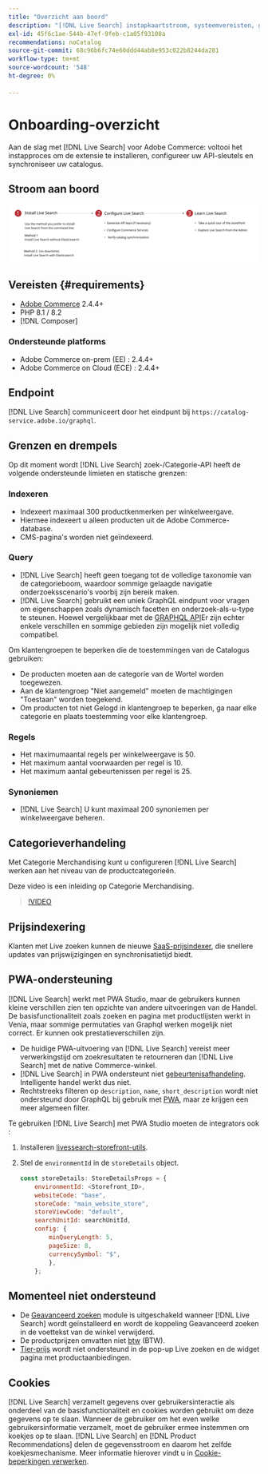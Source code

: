 ```yaml
---
title: "Overzicht aan boord"
description: "[!DNL Live Search] instapkaartstroom, systeemvereisten, grenzen en beperkingen"
exl-id: 45f6c1ae-544b-47ef-9feb-c1a05f93108a
recommendations: noCatalog
source-git-commit: 68c96b6fc74e60ddd44ab8e953c022b8244da281
workflow-type: tm+mt
source-wordcount: '548'
ht-degree: 0%

---
```


# Onboarding-overzicht

Aan de slag met [!DNL Live Search] voor Adobe Commerce: voltooi het instapproces om de extensie te installeren, configureer uw API-sleutels en synchroniseer uw catalogus.

## Stroom aan boord

![[!DNL Live Search] instapkaartschema](assets/onboarding-flow.svg)

## Vereisten {#requirements}

* [Adobe Commerce](https://business.adobe.com/products/magento/magento-commerce.html) 2.4.4+
* PHP 8.1 / 8.2
* [!DNL Composer]

### Ondersteunde platforms

* Adobe Commerce on-prem (EE) : 2.4.4+
* Adobe Commerce on Cloud (ECE) : 2.4.4+

## Endpoint

[!DNL Live Search] communiceert door het eindpunt bij `https://catalog-service.adobe.io/graphql`.

## Grenzen en drempels

Op dit moment wordt [!DNL Live Search] zoek-/Categorie-API heeft de volgende ondersteunde limieten en statische grenzen:

### Indexeren

* Indexeert maximaal 300 productkenmerken per winkelweergave.
* Hiermee indexeert u alleen producten uit de Adobe Commerce-database.
* CMS-pagina&#39;s worden niet geïndexeerd.

### Query

* [!DNL Live Search] heeft geen toegang tot de volledige taxonomie van de categorieboom, waardoor sommige gelaagde navigatie onderzoeksscenario&#39;s voorbij zijn bereik maken.
* [!DNL Live Search] gebruikt een uniek GraphQL eindpunt voor vragen om eigenschappen zoals dynamisch facetten en onderzoek-als-u-type te steunen. Hoewel vergelijkbaar met de [GRAPHQL API](https://developer.adobe.com/commerce/webapi/graphql/)Er zijn echter enkele verschillen en sommige gebieden zijn mogelijk niet volledig compatibel.

Om klantengroepen te beperken die de toestemmingen van de Catalogus gebruiken:

* De producten moeten aan de categorie van de Wortel worden toegewezen.
* Aan de klantengroep &quot;Niet aangemeld&quot; moeten de machtigingen &quot;Toestaan&quot; worden toegekend.
* Om producten tot niet Gelogd in klantengroep te beperken, ga naar elke categorie en plaats toestemming voor elke klantengroep.

### Regels

* Het maximumaantal regels per winkelweergave is 50.
* Het maximum aantal voorwaarden per regel is 10.
* Het maximum aantal gebeurtenissen per regel is 25.

### Synoniemen

* [!DNL Live Search] U kunt maximaal 200 synoniemen per winkelweergave beheren.

## Categorieverhandeling

Met Categorie Merchandising kunt u configureren [!DNL Live Search] werken aan het niveau van de productcategorieën.

Deze video is een inleiding op Categorie Merchandising.

>[!VIDEO](https://video.tv.adobe.com/v/3424617)

## Prijsindexering

Klanten met Live zoeken kunnen de nieuwe [SaaS-prijsindexer](../price-index/index.md), die snellere updates van prijswijzigingen en synchronisatietijd biedt.

## PWA-ondersteuning

[!DNL Live Search] werkt met PWA Studio, maar de gebruikers kunnen kleine verschillen zien ten opzichte van andere uitvoeringen van de Handel. De basisfunctionaliteit zoals zoeken en pagina met productlijsten werkt in Venia, maar sommige permutaties van Graphql werken mogelijk niet correct. Er kunnen ook prestatieverschillen zijn.

* De huidige PWA-uitvoering van [!DNL Live Search] vereist meer verwerkingstijd om zoekresultaten te retourneren dan [!DNL Live Search] met de native Commerce-winkel.
* [!DNL Live Search] in PWA ondersteunt niet [gebeurtenisafhandeling](https://developer.adobe.com/commerce/services/shared-services/storefront-events/sdk/). Intelligente handel werkt dus niet.
* Rechtstreeks filteren op `description`, `name`, `short_description` wordt niet ondersteund door GraphQL bij gebruik met [PWA](https://developer.adobe.com/commerce/pwa-studio/), maar ze krijgen een meer algemeen filter.

Te gebruiken [!DNL Live Search] met PWA Studio moeten de integrators ook :

1. Installeren [livessearch-storefront-utils](https://www.npmjs.com/package/@magento/ds-livesearch-storefront-utils).
1. Stel de `environmentId` in de `storeDetails` object.

   ```javascript
   const storeDetails: StoreDetailsProps = {
       environmentId: <Storefront_ID>,
       websiteCode: "base",
       storeCode: "main_website_store",
       storeViewCode: "default",
       searchUnitId: searchUnitId,
       config: {
           minQueryLength: 5,
           pageSize: 8,
           currencySymbol: "$",
           },
       };
   ```

## Momenteel niet ondersteund

* De [Geavanceerd zoeken](https://experienceleague.adobe.com/docs/commerce-admin/catalog/catalog/search/search.html#advanced-search) module is uitgeschakeld wanneer [!DNL Live Search] wordt geïnstalleerd en wordt de koppeling Geavanceerd zoeken in de voettekst van de winkel verwijderd.
* De productprijzen omvatten niet [btw](https://experienceleague.adobe.com/docs/commerce-admin/stores-sales/site-store/taxes/vat.html) (BTW).
* [Tier-prijs](https://experienceleague.adobe.com/docs/commerce-admin/catalog/products/pricing/product-price-tier.html) wordt niet ondersteund in de pop-up Live zoeken en de widget pagina met productaanbiedingen.

## Cookies

[!DNL Live Search] verzamelt gegevens over gebruikersinteractie als onderdeel van de basisfunctionaliteit en cookies worden gebruikt om deze gegevens op te slaan. Wanneer de gebruiker om het even welke gebruikersinformatie verzamelt, moet de gebruiker ermee instemmen om koekjes op te slaan. [!DNL Live Search] en [!DNL Product Recommendations] delen de gegevensstroom en daarom het zelfde koekjesmechanisme. Meer informatie hierover vindt u in [Cookie-beperkingen verwerken](https://experienceleague.adobe.com/docs/commerce-merchant-services/product-recommendations/developer/setting-cookie.html).
